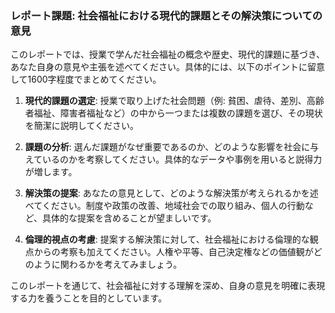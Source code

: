### レポート課題: 社会福祉における現代的課題とその解決策についての意見

このレポートでは、授業で学んだ社会福祉の概念や歴史、現代的課題に基づき、あなた自身の意見や主張を述べてください。具体的には、以下のポイントに留意して1600字程度でまとめてください。

1. **現代的課題の選定**: 授業で取り上げた社会問題（例: 貧困、虐待、差別、高齢者福祉、障害者福祉など）の中から一つまたは複数の課題を選び、その現状を簡潔に説明してください。

2. **課題の分析**: 選んだ課題がなぜ重要であるのか、どのような影響を社会に与えているのかを考察してください。具体的なデータや事例を用いると説得力が増します。

3. **解決策の提案**: あなたの意見として、どのような解決策が考えられるかを述べてください。制度や政策の改善、地域社会での取り組み、個人の行動など、具体的な提案を含めることが望ましいです。

4. **倫理的視点の考慮**: 提案する解決策に対して、社会福祉における倫理的な観点からの考察も加えてください。人権や平等、自己決定権などの価値観がどのように関わるかを考えてみましょう。

このレポートを通じて、社会福祉に対する理解を深め、自身の意見を明確に表現する力を養うことを目的としています。